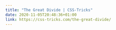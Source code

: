 ```yaml
---
title: "The Great Divide | CSS-Tricks"
date: 2020-11-05T20:48:36+01:00
link: https://css-tricks.com/the-great-divide/
---
```

